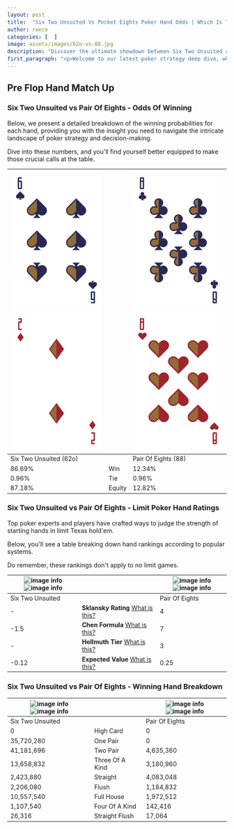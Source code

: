 ```yaml
---
layout: post
title:  "Six Two Unsuited Vs Pocket Eights Poker Hand Odds | Which Is The Better Hand In Poker? A Complete Guide"
author: reece
categories: [  ]
image: assets/images/62o-vs-88.jpg
description: "Discover the ultimate showdown between Six Two Unsuited and Pair Of Eights in poker! Uncover the odds, strategies, and scenarios where one hand triumphs over the other. Get ready to up your poker game with this thrilling analysis."
first_paragraph: "<p>Welcome to our latest poker strategy deep dive, where we're pitting two distinct hands against each other in a high-stakes showdown: Six Two Unsuited vs Pair Of Eights.</p><p>In the dynamic world of poker, every decision counts, and knowing which hand holds the upper hand is key to your success at the table.</p><p>In this article, we'll dissect these two hands, explore the scenarios where one dominates the other, and equip you with the knowledge to make strategic choices that can tip the odds in your favor.</p><p>Get ready to unravel the intriguing dynamics of these poker hands and elevate your game to new heights.</p>"
---
```




[comment]: # (sp0)

## Pre Flop Hand Match Up

<div class="table hand-ratings" markdown="1"> 



### Six Two Unsuited vs Pair Of Eights - Odds Of Winning

Below, we present a detailed breakdown of the winning probabilities for each hand, providing you with the insight you need to navigate the intricate landscape of poker strategy and decision-making. 

Dive into these numbers, and you'll find yourself better equipped to make those crucial calls at the table.


    
| ![image info](assets/images/hand1/6.png) ![image info](assets/images/hand1/2o.png) |  | ![image info](assets/images/hand2/8.png) ![image info](assets/images/hand2/8o.png) |
| -------- | -------- | -------- |
| Six Two Unsuited (62o) |  | Pair Of Eights (88) |
| 86.69% | Win | 12.34% |
| 0.96% | Tie | 0.96% |
| 87.18% | Equity | 12.82% |




[comment]: # (sp1)



### Six Two Unsuited vs Pair Of Eights - Limit Poker Hand Ratings

Top poker experts and players have crafted ways to judge the strength of starting hands in limit Texas hold'em. 

Below, you'll see a table breaking down hand rankings according to popular systems. 

Do remember, these rankings don't apply to no limit games.


    
| ![image info](https://www.riverpairs.com/assets/images/hand1/6.png) ![image info](https://www.riverpairs.com/assets/images/hand1/2o.png) |  | ![image info](https://www.riverpairs.com/assets/images/hand2/8.png) ![image info](https://www.riverpairs.com/assets/images/hand2/8o.png) |
| -------- | -------- | -------- |
| Six Two Unsuited |  | Pair Of Eights |
| - | **Sklansky Rating** [What is this?](/sklansky-rating-explained) | 4 |
| -1.5 | **Chen Formula** [What is this?](/chen-formula-explained) | 7 |
| - | **Hellmuth Tier** [What is this?](/Hellmuth-tier-explained) | 3 |
| -0.12 | **Expected Value** [What is this?](/expected-value-explained) | 0.25 |




[comment]: # (sp2)



### Six Two Unsuited vs Pair Of Eights - Winning Hand Breakdown


    
| ![image info](https://www.riverpairs.com/assets/images/hand1/6.png) ![image info](https://www.riverpairs.com/assets/images/hand1/2o.png) |  | ![image info](https://www.riverpairs.com/assets/images/hand2/8.png) ![image info](https://www.riverpairs.com/assets/images/hand2/8o.png) |
| -------- | -------- | -------- |
| Six Two Unsuited |  | Pair Of Eights |
| 0 | High Card | 0 |
| 35,720,280 | One Pair | 0 |
| 41,181,696 | Two Pair | 4,635,360 |
| 13,658,832 | Three Of A Kind | 3,180,960 |
| 2,423,880 | Straight | 4,083,048 |
| 2,206,080 | Flush | 1,184,832 |
| 10,557,540 | Full House | 1,972,512 |
| 1,107,540 | Four Of A Kind | 142,416 |
| 26,316 | Straight Flush | 17,064 |




[comment]: # (sp3)



</div>

[comment]: # (sp4)



[comment]: # (sp5)

